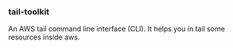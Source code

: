### tail-toolkit

An AWS tail command line interface (CLI). It helps you in tail some resources inside aws.
